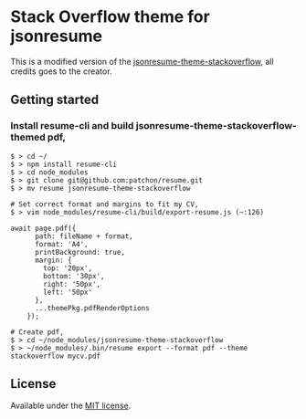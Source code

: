 # Stack Overflow theme for jsonresume 
This is a modified version of the [jsonresume-theme-stackoverflow](https://github.com/phoinixi/jsonresume-theme-stackoverflow), all credits goes to the creator. 

## Getting started

### Install resume-cli and build jsonresume-theme-stackoverflow-themed pdf,  
```
$ > cd ~/
$ > npm install resume-cli
$ > cd node_modules
$ > git clone git@github.com:patchon/resume.git
$ > mv resume jsonresume-theme-stackoverflow

# Set correct format and margins to fit my CV, 
$ > vim node_modules/resume-cli/build/export-resume.js (~:126)

await page.pdf({
      path: fileName + format,
      format: 'A4',
      printBackground: true,
      margin: {
        top: '20px',
        bottom: '30px',                                                                                                                                                                                                        
        right: '50px',
        left: '50px'
      },  
      ...themePkg.pdfRenderOptions
    }); 

# Create pdf, 
$ > cd ~/node_modules/jsonresume-theme-stackoverflow
$ > ~/node_modules/.bin/resume export --format pdf --theme stackoverflow mycv.pdf

```
## License

Available under the [MIT license](http://opensource.org/licenses/mit-license.php).
